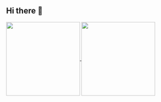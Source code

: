 ## Hi there 👋

<!--
**simonhoellein/simonhoellein** is a ✨ _special_ ✨ repository because its `README.md` (this file) appears on your GitHub profile.

Here are some ideas to get you started:

- 🔭 I’m currently working on ...
- 🌱 I’m currently learning ...
- 👯 I’m looking to collaborate on ...
- 🤔 I’m looking for help with ...
- 💬 Ask me about ...
- 📫 How to reach me: ...
- 😄 Pronouns: ...
- ⚡ Fun fact: ...

![Simons GitHub stats](https://github-stats.shoellein.de/api?username=simonhoellein&show_icons=true&hide_border=true&theme=transparent&show=prs_merged,prs_merged_percentage)

![Top Langs](https://github-stats.shoellein.de/api/top-langs/?username=simonhoellein&layout=compact&hide_border=true&theme=transparent)

-->

<a href="https://github.com/simonhoellein">
  <img height=200 align="center" src="https://github-stats.shoellein.de/api?username=simonhoellein&show_icons=true&hide_border=true&hide=stars&show=prs_merged,prs_merged_percentage" />
</a>
<a href="https://github.com/simonhoellein">
  <img height=200 align="center" src="https://github-stats.shoellein.de/api/top-langs/?username=simonhoellein&layout=compact&hide_border=true" />
</a>


